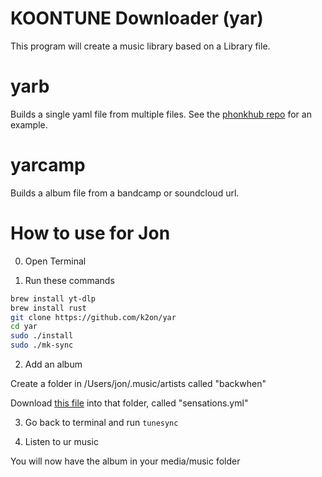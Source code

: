# KOONTUNE Downloader (yar)

This program will create a music library based on a Library file.

# yarb

Builds a single yaml file from multiple files. See the [phonkhub repo](https://github.com/phonkhub/db) for an example.

# yarcamp

Builds a album file from a bandcamp or soundcloud url.


# How to use for Jon

0. Open Terminal

1. Run these commands

```sh
brew install yt-dlp
brew install rust
git clone https://github.com/k2on/yar
cd yar
sudo ./install
sudo ./mk-sync
```

2. Add an album

Create a folder in /Users/jon/.music/artists called "backwhen"

Download [this file](https://raw.githubusercontent.com/phonkhub/db/main/artists/backwhen/sensations.yml) into that folder, called "sensations.yml"

3. Go back to terminal and run `tunesync`

4. Listen to ur music

You will now have the album in your media/music folder

